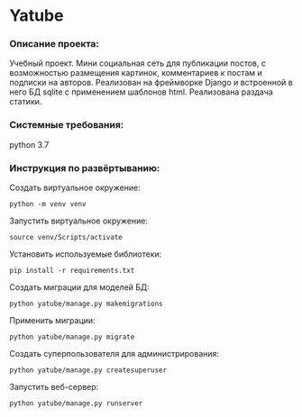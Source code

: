 # Yatube

### Описание проекта:

Учебный проект. Мини социальная сеть для публикации постов, с возможностью размещения картинок, комментариев к постам и подписки на авторов.
Реализован на фреймворке Django и встроенной в него БД sqlite с применением шаблонов html. Реализована раздача статики. 


### Системные требования: 

python 3.7


### Инструкция по развёртыванию:

Создать виртуальное окружение:
```
python -m venv venv
```

Запустить виртуальное окружение:
```
source venv/Scripts/activate
```

Установить используемые библиотеки:
```
pip install -r requirements.txt
```

Создать миграции для моделей БД:
```
python yatube/manage.py makemigrations
```

Применить миграции:
```
python yatube/manage.py migrate
```

Создать суперпользователя для администрирования:
```
python yatube/manage.py createsuperuser
```

Запустить веб-сервер:
```
python yatube/manage.py runserver
```
